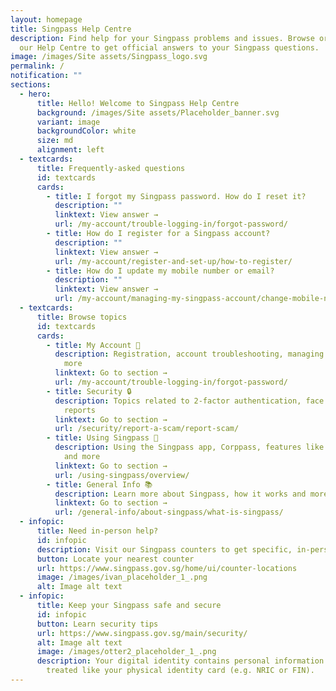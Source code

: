 ```yaml
---
layout: homepage
title: Singpass Help Centre
description: Find help for your Singpass problems and issues. Browse or search
  our Help Centre to get official answers to your Singpass questions.
image: /images/Site assets/Singpass_logo.svg
permalink: /
notification: ""
sections:
  - hero:
      title: Hello! Welcome to Singpass Help Centre
      background: /images/Site assets/Placeholder_banner.svg
      variant: image
      backgroundColor: white
      size: md
      alignment: left
  - textcards:
      title: Frequently-asked questions
      id: textcards
      cards:
        - title: I forgot my Singpass password. How do I reset it?
          description: ""
          linktext: View answer →
          url: /my-account/trouble-logging-in/forgot-password/
        - title: How do I register for a Singpass account?
          description: ""
          linktext: View answer →
          url: /my-account/register-and-set-up/how-to-register/
        - title: How do I update my mobile number or email?
          description: ""
          linktext: View answer →
          url: /my-account/managing-my-singpass-account/change-mobile-number/
  - textcards:
      title: Browse topics
      id: textcards
      cards:
        - title: My Account 👤
          description: Registration, account troubleshooting, managing account details and
            more
          linktext: Go to section →
          url: /my-account/trouble-logging-in/forgot-password/
        - title: Security 🔒
          description: Topics related to 2-factor authentication, face verification, scam
            reports
          linktext: Go to section →
          url: /security/report-a-scam/report-scam/
        - title: Using Singpass 🔑
          description: Using the Singpass app, Corppass, features like Digital IC, cards
            and more
          linktext: Go to section →
          url: /using-singpass/overview/
        - title: General Info 📚
          description: Learn more about Singpass, how it works and more
          linktext: Go to section →
          url: /general-info/about-singpass/what-is-singpass/
  - infopic:
      title: Need in-person help?
      id: infopic
      description: Visit our Singpass counters to get specific, in-person help
      button: Locate your nearest counter
      url: https://www.singpass.gov.sg/home/ui/counter-locations
      image: /images/ivan_placeholder_1_.png
      alt: Image alt text
  - infopic:
      title: Keep your Singpass safe and secure
      id: infopic
      button: Learn security tips
      url: https://www.singpass.gov.sg/main/security/
      alt: Image alt text
      image: /images/otter2_placeholder_1_.png
      description: Your digital identity contains personal information and should be
        treated like your physical identity card (e.g. NRIC or FIN).
---
```

